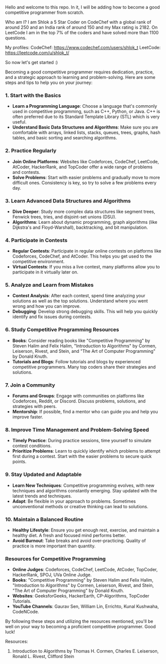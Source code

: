 Hello and welcome to this repo. In it, I will be adding how to become a good competitive programmer from scratch.

Who am I? I am Shlok a 5 Star Coder on CodeChef with a global rank of around 250 and an India rank of around 150 and my Max rating is 2182. On LeetCode I am in the top 7% of the coders and have solved more than 1100 questions.

My profiles:
CodeChef: https://www.codechef.com/users/shlok_t
LeetCode: https://leetcode.com/u/shlok_t/

So now let's get started :)

Becoming a good competitive programmer requires dedication, practice, and a strategic approach to learning and problem-solving. Here are some steps and tips to help you on your journey:

### 1. **Start with the Basics**
- **Learn a Programming Language**: Choose a language that's commonly used in competitive programming, such as C++, Python, or Java. C++ is often preferred due to its Standard Template Library (STL) which is very useful.
- **Understand Basic Data Structures and Algorithms**: Make sure you are comfortable with arrays, linked lists, stacks, queues, trees, graphs, hash tables, and basic sorting and searching algorithms.

### 2. **Practice Regularly**
- **Join Online Platforms**: Websites like Codeforces, CodeChef, LeetCode, AtCoder, HackerRank, and TopCoder offer a wide range of problems and contests.
- **Solve Problems**: Start with easier problems and gradually move to more difficult ones. Consistency is key, so try to solve a few problems every day.

### 3. **Learn Advanced Data Structures and Algorithms**
- **Dive Deeper**: Study more complex data structures like segment trees, Fenwick trees, tries, and disjoint-set unions (DSU).
- **Algorithms**: Learn about dynamic programming, graph algorithms (like Dijkstra's and Floyd-Warshall), backtracking, and bit manipulation.

### 4. **Participate in Contests**
- **Regular Contests**: Participate in regular online contests on platforms like Codeforces, CodeChef, and AtCoder. This helps you get used to the competitive environment.
- **Virtual Contests**: If you miss a live contest, many platforms allow you to participate in it virtually later on.

### 5. **Analyze and Learn from Mistakes**
- **Contest Analysis**: After each contest, spend time analyzing your solutions as well as the top solutions. Understand where you went wrong and how you can improve.
- **Debugging**: Develop strong debugging skills. This will help you quickly identify and fix issues during contests.

### 6. **Study Competitive Programming Resources**
- **Books**: Consider reading books like "Competitive Programming" by Steven Halim and Felix Halim, "Introduction to Algorithms" by Cormen, Leiserson, Rivest, and Stein, and "The Art of Computer Programming" by Donald Knuth.
- **Tutorials and Blogs**: Follow tutorials and blogs by experienced competitive programmers. Many top coders share their strategies and solutions.

### 7. **Join a Community**
- **Forums and Groups**: Engage with communities on platforms like Codeforces, Reddit, or Discord. Discuss problems, solutions, and strategies with peers.
- **Mentorship**: If possible, find a mentor who can guide you and help you improve faster.

### 8. **Improve Time Management and Problem-Solving Speed**
- **Timely Practice**: During practice sessions, time yourself to simulate contest conditions.
- **Prioritize Problems**: Learn to quickly identify which problems to attempt first during a contest. Start with the easier problems to secure quick points.

### 9. **Stay Updated and Adaptable**
- **Learn New Techniques**: Competitive programming evolves, with new techniques and algorithms constantly emerging. Stay updated with the latest trends and techniques.
- **Adapt**: Be flexible in your approach to problems. Sometimes unconventional methods or creative thinking can lead to solutions.

### 10. **Maintain a Balanced Routine**
- **Healthy Lifestyle**: Ensure you get enough rest, exercise, and maintain a healthy diet. A fresh and focused mind performs better.
- **Avoid Burnout**: Take breaks and avoid over-practicing. Quality of practice is more important than quantity.

### Resources for Competitive Programming

- **Online Judges**: Codeforces, CodeChef, LeetCode, AtCoder, TopCoder, HackerRank, SPOJ, UVa Online Judge.
- **Books**: "Competitive Programming" by Steven Halim and Felix Halim, "Introduction to Algorithms" by Cormen, Leiserson, Rivest, and Stein, "The Art of Computer Programming" by Donald Knuth.
- **Websites**: GeeksforGeeks, HackerEarth, CP-Algorithms, TopCoder Tutorials.
- **YouTube Channels**: Gaurav Sen, William Lin, Errichto, Kunal Kushwaha, CodeNCode.

By following these steps and utilizing the resources mentioned, you'll be well on your way to becoming a proficient competitive programmer. Good luck!



Resources:
1) Introduction to Algorithms by Thomas H. Cormen, Charles E. Leiserson, Ronald L. Rivest, Clifford Stein


